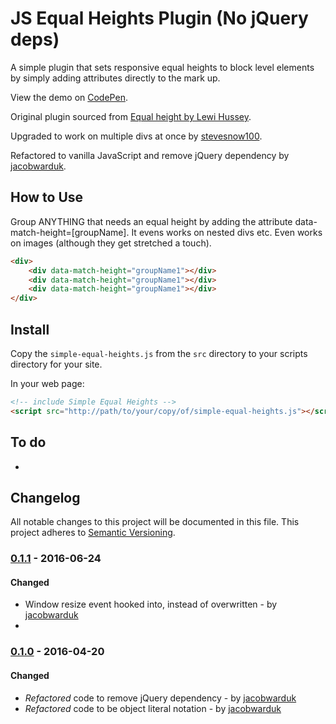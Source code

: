 # JS Equal Heights Plugin (No jQuery deps)

A simple plugin that sets responsive equal heights to block level elements by simply adding attributes directly to the mark up.

View the demo on [CodePen](http://codepen.io/jacobwarduk/pen/pbEZav).

Original plugin sourced from [Equal height by Lewi Hussey](http://codepen.io/Lewitje/pen/YybQEP).

Upgraded to work on multiple divs at once by [stevesnow100](https://github.com/stevesnow100).

Refactored to vanilla JavaScript and remove jQuery dependency by [jacobwarduk](https://github.com/jacobwarduk).


## How to Use
Group ANYTHING that needs an equal height by adding the attribute data-match-height=[groupName].
It evens works on nested divs etc. Even works on images (although they get stretched a touch).

```html
<div>
    <div data-match-height="groupName1"></div>
    <div data-match-height="groupName1"></div>
    <div data-match-height="groupName1"></div>
</div>
```

## Install
Copy the `simple-equal-heights.js` from the `src` directory to your scripts directory for your site.

In your web page:
```html
<!-- include Simple Equal Heights -->
<script src="http://path/to/your/copy/of/simple-equal-heights.js"></script>
```

## To do
 -

## Changelog
All notable changes to this project will be documented in this file.
This project adheres to [Semantic Versioning](http://semver.org).

### [0.1.1]() - 2016-06-24
#### Changed
 - Window resize event hooked into, instead of overwritten - by [jacobwarduk](https://github.com/jacobwarduk)
 - 
### [0.1.0]() - 2016-04-20
#### Changed
 - *Refactored* code to remove jQuery dependency - by [jacobwarduk](https://github.com/jacobwarduk)
 - *Refactored* code to be object literal notation - by [jacobwarduk](https://github.com/jacobwarduk)

